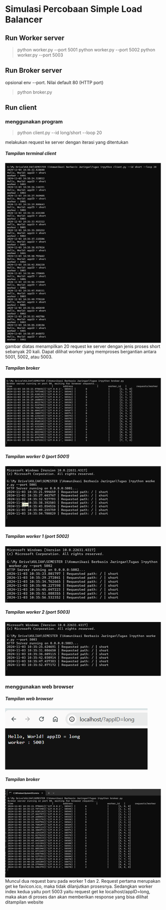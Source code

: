 # Simulasi Percobaan Simple Load Balancer
## Run Worker server
> python worker.py --port 5001
> python worker.py --port 5002
> python worker.py --port 5003
## Run Broker server
opsional env --port. Nilai default 80 (HTTP port)
> python broker.py
## Run client 
### menggunakan program
> python client.py --id long/short --loop 20

melakukan request ke server dengan iterasi yang ditentukan
##### Tampilan terminal client
![terminal client](../images/simulation-pic-01.png)
gambar diatas menampilkan 20 request ke server dengan jenis proses short sebanyak 20 kali. Dapat dilihat worker yang memproses bergantian antara 5001, 5002, atau 5003.
##### Tampilan broker
![terminal client](../images/simulation-pic-02.png)
##### Tampilan worker 0 (port 5001)
![terminal client](../images/simulation-pic-03.png)
##### Tampilan worker 1 (port 5002)
![terminal client](../images/simulation-pic-04.png)
##### Tampilan worker 2 (port 5003)
![terminal client](../images/simulation-pic-05.png)

### menggunakan web browser
##### Tampilan web browser
![alt text](../images/simulation-browser-1.png)
##### Tampilan broker
![alt text](../images/simulation-browser-2.png)
Muncul dua request baru pada worker 1 dan 2. Request pertama merupakan get ke favicon.ico, maka tidak dilanjutkan prosesnya. Sedangkan worker index kedua yaitu port 5003 yaitu request get ke localhost/appID=long, maka akan di proses dan akan memberikan response yang bisa dilihat ditampilan website
